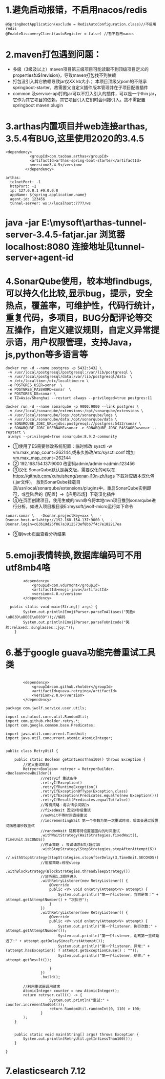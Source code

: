 # 1.避免启动报错，不启用nacos/redis
```
@SpringBootApplication(exclude = RedisAutoConfiguration.class)//不启用redis
@EnableDiscoveryClient(autoRegister = false) //暂不启用nacos
```
# 2.maven打包遇到问题：
- 多级（3级及以上）maven项目第三级项目可能读取不到顶级项目定义的properties如${revision}，导致maven打包找不到依赖
- 打包没引入其它依赖导致jar仅XX kb大小；
  本项目顶级父pom的不继承springboot-starter，故需要父自定义插件版本管理并在子项目配置插件
- common 及service-api打的jar可以不打入引入的插件，可以是一个thin
  jar，它作为其它项目的依赖，其它项目引入它们时会间接引入。故不需配置springboot
  maven plugin
# 3.arthas内置项目并web连接arthas, 3.5.4有BUG,这里使用2020的3.4.5
```
<dependency>
           <groupId>com.taobao.arthas</groupId>
           <artifactId>arthas-spring-boot-starter</artifactId>
           <version>3.4.5</version>
         </dependency>

arthas:
  telnetPort: -1
  httpPort: -1
  ip: 127.0.0.1 #0.0.0.0
  appName: ${spring.application.name}
  agent-id: 123456
  tunnel-server: ws://localhost:7777/ws
```
# java -jar E:\mysoft\arthas-tunnel-server-3.4.5-fatjar.jar  浏览器localhost:8080 连接地址见tunnel-server+agent-id


# 4.SonarQube使用，较本地findbugs,可以持久化比较,显示bug，提示，安全热点，覆盖率，可维护性，代码行统计，重复代码，多项目，BUG分配评论等交互操作，自定义建议规则，自定义异常提示语，用户权限管理，支持Java，js,python等多语言等
```
docker run -d --name postgres -p 5432:5432 \
 -v /usr/local/postgresql/postgresql:/var/lib/postgresql \
 -v /usr/local/postgresql/data:/var/lib/postgresql/data  \
 -v /etc/localtime:/etc/localtime:ro \
 -e POSTGRES_USER=sonar  \
 -e POSTGRES_PASSWORD=sonar  \
 -e POSTGRES_DB=sonar \
 -e TZ=Asia/Shanghai --restart always --privileged=true postgres:11

```
```
docker run -d --name sonarqube -p 9000:9000 --link postgres \
 -v /usr/local/sonarqube/extensions:/opt/sonarqube/extensions \
 -v /usr/local/sonarqube/logs:/opt/sonarqube/logs \
 -v /usr/local/sonarqube/data:/opt/sonarqube/data \
 -e SONARQUBE_JDBC_URL=jdbc:postgresql://postgres:5432/sonar \
 -e SONARQUBE_JDBC_USERNAME=sonar -e SONARQUBE_JDBC_PASSWORD=sonar --restart \
 always --privileged=true sonarqube:8.9.2-community
```
- ①使用了ES需要修改系统配置：临时修改 sysctl -w
vm.max_map_count=262144,或永久修改/etc/sysctl.conf 增加
vm.max_map_count=262144 
- ② 192.168.154.137:9000 改密码admin/admin->admin:123456
- ③汉化 SonarQube默认是英文版，需要汉化的可以在
  https://github.com/xuhuisheng/sonar-l10n-zh/tags
  下载对应版本汉化包(.jar文件)，
  放到SonarQube挂载目录/usr/local/sonarqube/extensions/plugins中，重启SonarQube实例即可，或登陆后的【配置】->【应用市场】下载汉化插件
- ④在页面创建项目，使用生成的mvn命令将本地mvn项目推到sonarqube进行分析。如进入项目根目录E:/mysoft/jwolf-micro运行如下命令

```
sonar:sonar \   -Dsonar.projectKey=xxx \   -Dsonar.host.url=http://192.168.154.137:9000 \   -Dsonar.login=c63b19d25f067a3912573ef8bb7f4c7e182217ea
```
- ⑤到web页面查看分析结果

# 5.emoji表情转换,数据库编码可不用utf8mb4咯
```
        <dependency>
            <groupId>com.vdurmont</groupId>
            <artifactId>emoji-java</artifactId>
            <version>4.0.</version>
        </dependency>
        
  public static void main(String[] args) {
        System.out.println(EmojiParser.parseToAliases("笑脸☺\uD83D\uDE0E\uD83D"));//编码
        System.out.println(EmojiParser.parseToUnicode("笑脸:relaxed::sunglasses::joy:"));
    }      
```
# 6.基于google guava功能完善重试工具类
```

        <dependency>
            <groupId>com.github.rholder</groupId>
            <artifactId>guava-retrying</artifactId>
            <version>2.0.0</version>
        </dependency> 
```
```
package com.jwolf.service.user.utils;

import cn.hutool.core.util.RandomUtil;
import com.github.rholder.retry.*;
import com.google.common.base.Predicates;

import java.util.concurrent.TimeUnit;
import java.util.concurrent.atomic.AtomicInteger;


public class RetryUtil {

    public static Boolean getIntLessThan100() throws Exception {
        //定义重试机制
        Retryer<Boolean> retryer = RetryerBuilder.<Boolean>newBuilder()
                //retryIf 重试条件
                .retryIfException()
                .retryIfRuntimeException()
                .retryIfExceptionOfType(Exception.class)
                .retryIfException(Predicates.equalTo(new Exception()))
                .retryIfResult(Predicates.equalTo(false))
                //等待策略：每次请求间隔1s
                //fixedWait 固定X秒后重试
                //noWait不等时间直接重试
                //incrementingWait 第一个参数为第一次重试时间，后面会通过设置间隔递增秒数重试
                //randomWait 随机等待设置范围内的时间重试
                .withWaitStrategy(WaitStrategies.fixedWait(1, TimeUnit.SECONDS))
                //停止策略 : 尝试请求6次/超过3S
                .withStopStrategy(StopStrategies.stopAfterAttempt(6))
                //.withStopStrategy(StopStrategies.stopAfterDelay(3,TimeUnit.SECONDS))
                //阻塞策略:线程sleep
                .withBlockStrategy(BlockStrategies.threadSleepStrategy())
                //监听器1,2顺序进入
                .withRetryListener(new RetryListener() {
                    @Override
                    public <V> void onRetry(Attempt<V> attempt) {
                        System.out.println("第一个listener，当前是第：" + attempt.getAttemptNumber() + "次执行");
                    }
                })
                .withRetryListener(new RetryListener() {
                    @Override
                    public <V> void onRetry(Attempt<V> attempt) {
                        System.out.println("第一个listener，执行次数:" + attempt.getAttemptNumber());
                        System.out.println("第一个listener，距离第一重试延迟了:" + attempt.getDelaySinceFirstAttempt());
                        System.out.println("第一个listener，异常:" + (attempt.hasException() ? attempt.getExceptionCause() : ""));
                        System.out.println("第一个listener，结果:" + attempt.getResult());

                    }
                })
                .build();

        //利用重试器调用请求
        AtomicInteger counter = new AtomicInteger();
        return retryer.call(() -> {
                    System.out.println("重试:" + counter.incrementAndGet());
                    return RandomUtil.randomInt(0, 110) > 100;
                }
        );
    }


    public static void main(String[] args) throws Exception {
        System.out.println(RetryUtil.getIntLessThan100());
    }

}
```
# 7.elasticsearch 7.12
